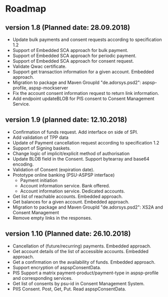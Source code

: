 # Roadmap

## version 1.8 (Planned date: 28.09.2018)
- Update bulk payments and consent requests according to specification 1.2
- Support of Embedded SCA approach for bulk payment.
- Support of Embedded SCA approach for periodic payment.
- Support of Embedded SCA approach for consent request.
- Validate Qwac certificate.
- Support get transaction information for a given account. Embedded approach.
- Migration to package and Maven GroupId "de.adorsys.psd2": aspsp-profile, aspsp-mockserver
- Fix the account consent information request to return link information.
- Add endpoint updateBLOB for PIS consent to Consent Management Service.

## version 1.9 (planned date: 12.10.2018)
- Confirmation of funds request. Add interface on side of SPI.
- Add validation of TPP data
- Update of Payment cancellation request according to specification 1.2
- Support of Signing baskets.
- Change logic of implicit/explicit method of authorisation
- Update BLOB field in the Consent. Support bytearray and base64 encoding.
- Validation of Consent (expiration date).
- Prototype online banking (PSU-ASPSP interface)
    - Payment initiation
    - Account information service. Bank offered.
    - Account information service. Dedicated accounts.
- Get list of reachable accounts. Embedded approach.
- Get balances for a given account. Embedded approach.
- Migration to package and Maven GroupId "de.adorsys.psd2": XS2A and Consent Management
- Remove empty links in the responses.

## version 1.10 (Planned date: 26.10.2018)
- Cancellation of (future/recurring) payments. Embedded approach.
- Get account details of the list of accessible accounts. Embedded approach.
- Get a confirmation on the availability of funds. Embedded approach.
- Support encryption of aspspConsentData.
- PIS Support a matrix payment-product/payment-type in aspsp-profile and corresponding services.
- Get list of consents by psu-id in Consent Management System.
- PIIS Consent. Post, Get, Put. Read aspspConsentData. 


